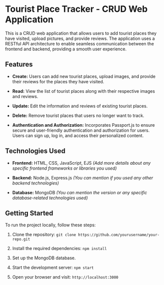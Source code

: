 # Tourist Place Tracker - CRUD Web Application

This is a CRUD web application that allows users to add tourist places they have visited, upload pictures, and provide reviews. The application uses a RESTful API architecture to enable seamless communication between the frontend and backend, providing a smooth user experience.

## Features

- **Create:** Users can add new tourist places, upload images, and provide their reviews for the places they have visited.

- **Read:** View the list of tourist places along with their respective images and reviews.

- **Update:** Edit the information and reviews of existing tourist places.

- **Delete:** Remove tourist places that users no longer want to track.

- **Authentication and Authorization:** Incorporates Passport.js to ensure secure and user-friendly authentication and authorization for users. Users can sign up, log in, and access their personalized content.

## Technologies Used

- **Frontend:** HTML, CSS, JavaScript, EJS *(Add more details about any specific frontend frameworks or libraries you used)*

- **Backend:** Node.js, Express.js *(You can mention if you used any other backend technologies)*

- **Database:** MongoDB *(You can mention the version or any specific database-related technologies used)*

## Getting Started

To run the project locally, follow these steps:

1. Clone the repository: `git clone https://github.com/yourusername/your-repo.git`

2. Install the required dependencies: `npm install`

3. Set up the MongoDB database.

4. Start the development server: `npm start`

5. Open your browser and visit: `http://localhost:3000`
